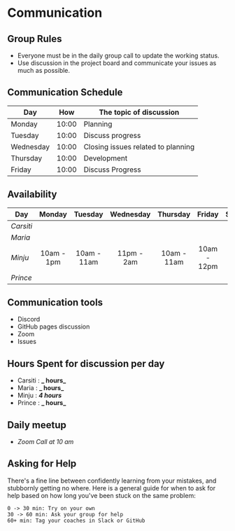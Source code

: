 # Communication

## Group Rules

<!-- any general rules you'd like to set for your group? -->

- Everyone must be in the daily group call to update the working status.
- Use discussion in the project board and communicate your issues as much as
  possible.

## Communication Schedule

| Day       |  How  | The topic of discussion            |
| --------- | :---: | ---------------------------------- |
| Monday    | 10:00 | Planning                           |
| Tuesday   | 10:00 | Discuss progress                   |
| Wednesday | 10:00 | Closing issues related to planning |
| Thursday  | 10:00 | Development                        |
| Friday    | 10:00 | Discuss Progress                   |

## Availability

| Day       |   Monday   |   Tuesday   | Wednesday  |  Thursday   |   Friday    | Saturday | Sunday |
| --------- | :--------: | :---------: | :--------: | :---------: | :---------: | :------: | :----: |
| _Carsiti_ |            |             |            |             |             |          |        |
| _Maria_   |            |             |            |             |             |          |        |
| _Minju_   | 10am - 1pm | 10am - 11am | 11pm - 2am | 10am - 11am | 10am - 12pm |    -     |   -    |
| _Prince_  |            |             |            |             |             |          |        |

## Communication tools

- Discord
- GitHub pages discussion
- Zoom
- Issues

## Hours Spent for discussion per day

- Carsiti : **_ hours_**
- Maria : **_ hours_**
- Minju : **_4 hours_**
- Prince : **_ hours_**

## Daily meetup

- _Zoom Call at 10 am_

## Asking for Help

There's a fine line between confidently learning from your mistakes, and
stubbornly getting no where. Here is a general guide for when to ask for help
based on how long you've been stuck on the same problem:

    0 -> 30 min: Try on your own
    30 -> 60 min: Ask your group for help
    60+ min: Tag your coaches in Slack or GitHub
